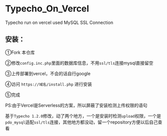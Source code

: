 # Typecho_On_Vercel
Typecho run on vercel used MySQL SSL Connection

## 安装：
①Fork 本仓库

②修改```config.inc.php```里面的数据库信息，不用```ssl/tls```连接mysql直接留空

③上传部署到vercel，不会的话自行google

④访问 ```https://域名/install.php``` 进行安装

⑤完成

PS:由于Vercel是Serverless的方案，所以屏蔽了安装检测上传权限的语句

基于```Typecho 1.2.0```修改，动了两个地方，一个是安装时检测```upload```权限，一个是```pdo_mysql```适配```ssl/tls```连接，其他地方都没动，留一个repository方便以后自己查看
